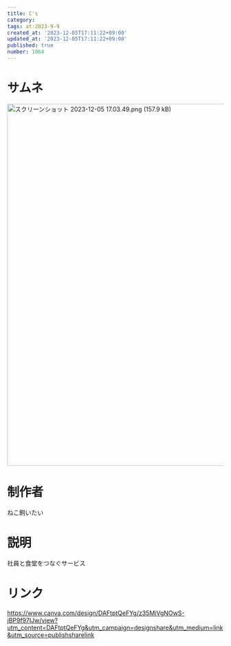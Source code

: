 ```yaml
---
title: C's
category:
tags: at:2023-9-9
created_at: '2023-12-05T17:11:22+09:00'
updated_at: '2023-12-05T17:11:22+09:00'
published: true
number: 1064
---
```


# サムネ
<img width="843" alt="スクリーンショット 2023-12-05 17.03.49.png (157.9 kB)" src="https://img.esa.io/uploads/production/attachments/19973/2023/12/05/148415/87e6f449-3c19-4425-a8df-9f7bd5830a55.png">

# 制作者
ねこ飼いたい

# 説明
社員と食堂をつなぐサービス

# リンク
https://www.canva.com/design/DAFtptQeFYg/z35MjVgNOwS-jBP9f97IJw/view?utm_content=DAFtptQeFYg&utm_campaign=designshare&utm_medium=link&utm_source=publishsharelink

